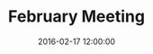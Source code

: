 ---
layout: post
title:  "February Meeting"
date:   2016-02-17 12:00:00
category: ag-environment
background: During this first meeting of the Agriculture &amp; Environment subcommittee we'll take a broad look at the subcommittee meeting schedule, review outcomes from the January public meeting, and discuss the goals of this subcommittee
agenda: ag-enviro-agenda-2016-2-17.pdf
documents:
  - title: Meeting Packet
    doc-url: ag-enviro-packet-2016-2-17.pdf
    doc-type: PDF
  - title: Meeting Slides
    doc-url: ag-env-1st-meetings-feb-2016.pdf
    doc-type: PDF
  - title: Goals &amp; Objectives Matrix
    doc-url: goals-and-objectives-matrix-new-ag-environment.pdf
    doc-type: PDF
  - title: Agriculture &amp; Environment Notes from January Public Meeting
    doc-url: ag-environment-public-meeting-2016-01-26-notes.pdf
    doc-type: PDF
  - title: Vision 2020 - Agriculture
    doc-url: Vision_2020_Master_(strategic)_Plan_Agriculture.pdf
    doc-type: PDF
minutes: ag-environment-2-17-16-minutes.pdf
---